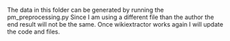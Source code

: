 The data in this folder can be generated by running the pm_preprocessing.py 
Since I am using a different file than the author the end result will not be the same. Once wikiextractor works again I will update the code and files.
